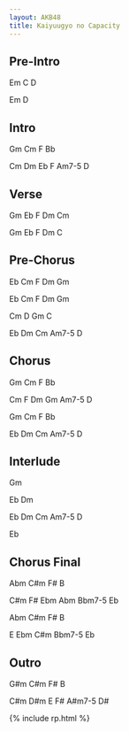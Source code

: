 ```yaml
---
layout: AKB48
title: Kaiyuugyo no Capacity
---
```

## Pre-Intro 
Em C D 

Em D 

## Intro 
Gm Cm F Bb 

Cm Dm Eb F Am7-5 D 

## Verse 
Gm Eb F Dm Cm 

Gm Eb F Dm C 

## Pre-Chorus 
Eb Cm F Dm Gm 

Eb Cm F Dm Gm 

Cm D Gm C 

Eb Dm Cm Am7-5 D 

## Chorus 
Gm Cm F Bb 

Cm F Dm Gm Am7-5 D 

Gm Cm F Bb 

Eb Dm Cm Am7-5 D 

## Interlude 
Gm 

Eb Dm 

Eb Dm Cm Am7-5 D 

Eb 

## Chorus Final 
Abm C#m F# B 

C#m F# Ebm Abm Bbm7-5 Eb 

Abm C#m F# B 

E Ebm C#m Bbm7-5 Eb 

## Outro 
G#m C#m F# B 

C#m D#m E F# A#m7-5 D# 

{% include rp.html %}
